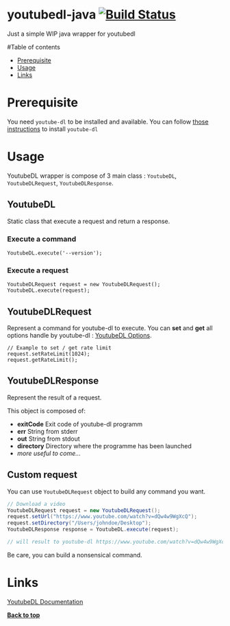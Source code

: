 # youtubedl-java [![Build Status](https://travis-ci.org/sapher/youtubedl-java.svg?branch=master)](https://travis-ci.org/sapher/youtubedl-java)


Just a simple WIP java wrapper for youtubedl

#Table of contents

- [Prerequisite](#prerequisite)
- [Usage](#usage)
- [Links](#links)

# Prerequisite
You need `youtube-dl` to be installed and available. You can follow [those instructions](https://github.com/rg3/youtube-dl/blob/master/README.md#installation) to install `youtube-dl`

# Usage

YoutubeDL wrapper is compose of 3 main class : `YoutubeDL`, `YoutubeDLRequest`, `YoutubeDLResponse`.

## YoutubeDL
Static class that execute a request and return a response.

### Execute a command

```
YoutubeDL.execute('--version');
```

### Execute a request

```
YoutubeDLRequest request = new YoutubeDLRequest();
YoutubeDL.execute(request);
```

## YoutubeDLRequest
Represent a command for youtube-dl to execute.
You can **set** and **get** all options handle by youtube-dl : [YoutubeDL Options](https://github.com/rg3/youtube-dl/blob/master/README.md#options).

```
// Example to set / get rate limit
request.setRateLimit(1024);
request.getRateLimit();
```

## YoutubeDLResponse
Represent the result of a request.

This object is composed of:

* **exitCode** Exit code of youtube-dl programm
*  **err** String from stderr
*  **out** String from stdout
*  **directory** Directory where the programme has been launched
* *more useful to come...*

## Custom request

You can use `YoutubeDLRequest` object to build any  command you want.

```java
// Download a video
YoutubeDLRequest request = new YoutubeDLRequest();
request.setUrl("https://www.youtube.com/watch?v=dQw4w9WgXcQ");
request.setDirectory("/Users/johndoe/Desktop");
YoutubeDLResponse response = YoutubeDL.execute(request);

// will result to youtube-dl https://www.youtube.com/watch?v=dQw4w9WgXcQ
```

Be care, you can build a nonsensical command.

# Links

[YoutubeDL Documentation](https://github.com/rg3/youtube-dl/blob/master/README.md#installation)

**[Back to top](#table-of-contents)**